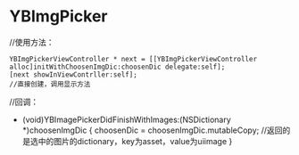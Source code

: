 # YBImgPicker
//使用方法：
   
    YBImgPickerViewController * next = [[YBImgPickerViewController alloc]initWithChoosenImgDic:choosenDic delegate:self];
    [next showInViewContrller:self];
    //直接创建，调用显示方法
    

//回调：
- (void)YBImagePickerDidFinishWithImages:(NSDictionary *)choosenImgDic {
    choosenDic = choosenImgDic.mutableCopy;
    //返回的是选中的图片的dictionary，key为asset，value为uiimage
}
